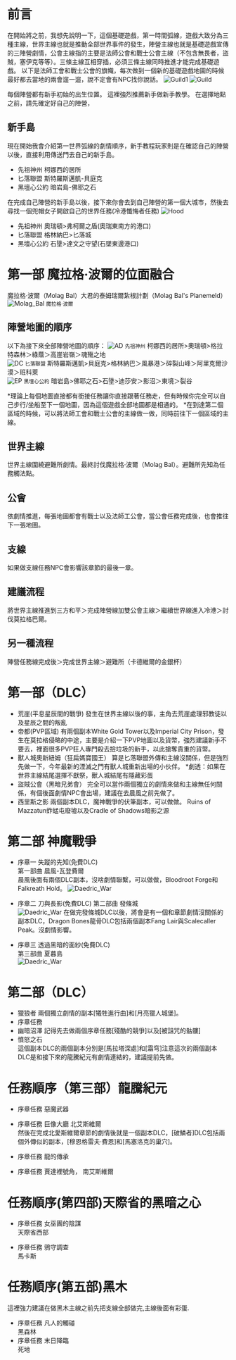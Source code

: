 # 前言
在開始將之前，我想先說明一下，這個基礎遊戲，第一時間弧線，遊戲大致分為三種主線，世界主線也就是推動全部世界事件的發生，陣營主線也就是基礎遊戲宣傳的三陣營劇情，公會主線指的主要是法師公會和戰士公會主線（不包含無畏者，盜賊，塞伊克等等）。三條主線互相穿插，必須三條主線同時推進才能完成基礎遊戲。
以下是法師工會和戰士公會的旗幟，每次做到一個新的基礎遊戲地圖的時候最好都去當地的兩會遛一遛，說不定會有NPC找你說話。
![Guild1](images/Guild_1.jpg)
![Guild](images/Guild.jpg)

每個陣營都有新手初始的出生位置。
這裡強烈推薦新手做新手教學。 在選擇地點之前，請先確定好自己的陣營，
## 新手島
現在開始我會介紹第一世界弧線的劇情順序，新手教程玩家則是在確認自己的陣營以後，直接利用傳送門去自己的新手島。
- 先祖神州 柯娜西的居所  
- 匕落聯盟 斯特羅斯邁凱-貝庭克  
- 黑壇心公約 暗岩島-佛耶之石 

在完成自己陣營的新手島以後，接下來你會去到自己陣營的第一個大城市，然後去尋找一個兜帽女子開啟自己的世界任務(冷港懺悔者任務)
![Hood](images/Hood.jpg)


- 先祖神州 奧瑞頓>弗柯爾之盾(奧瑞東南方的港口)  
- 匕落聯盟 格林納巴>匕落城  
- 黑壇心公約 石墬>達文之守望(石墜東邊港口) 

# 第一部 魔拉格·波爾的位面融合
魔拉格·波爾（Molag Bal）大君的泰姆瑞爾紮根計劃（Molag Bal's Planemeld）  
![Molag_Bal](images/Molag_Bal.jpg)
<small>魔拉格·波爾</small>

## 陣營地圖的順序
以下為接下來全部陣營地圖的順序：
![AD](images/AD.png)
<small>先祖神州</small>
 柯娜西的居所>奧瑞頓>格拉特森林＞綠蔭＞高崖岩嶺＞魂殤之地  
![DC](images/DC.png)
<small>匕落聯盟</small>
斯特羅斯邁凱>貝庭克>格林納巴＞風暴港＞碎裂山峰＞阿里克爾沙漠＞班科萊  
![EP](images/EP.png)
<small>黑壇心公約</small>
暗岩島>佛耶之石>石墬>迪莎安＞影沼＞東境＞裂谷  

*理論上每個地圖直接都有銜接任務讓你直接跟著任務走，但有時候你完全可以自己步行/坐船至下一個地圖，因為這個遊戲全部地圖都是相通的。
*在到達第二個區域的時候，可以將法師工會和戰士公會的主線做一做，同時前往下一個區域的主線。
## 世界主線
世界主線圍繞避難所劇情。最終討伐魔拉格·波爾（Molag Bal）。避難所先知為任務觸法點。
## 公會
依劇情推進，每張地圖都會有戰士以及法師工公會，當公會任務完成後，也會推往下一張地圖。
## 支線
如果做支線任務NPC會影響該章節的最後一章。
## 建議流程
將世界主線推進到三方和平＞完成陣營線加雙公會主線＞繼續世界線進入冷港＞討伐莫拉格巴爾。
## 另一種流程
陣營任務線完成後＞完成世界主線＞避難所（卡德維爾的金銀杯）  
# 第一部（DLC）
- 荒崖(平息星辰間的戰爭)
發生在世界主線以後的事，主角去荒崖處理邪教徒以及星辰之間的叛亂
- 帝都(PVP區域)
有兩個副本White Gold Tower以及Imperial City Prison，發生在莫拉格侵略的中途，主要是介紹一下PVP地圖以及貨幣，強烈建議新手不要去，裡面很多PVP狂人專門殺去撿垃圾的新手，以此搶奪貴重的貨幣。
- 獸人城奧新紐姆（狂扁媽寶國王）
算是匕落聯盟外傳和主線沒關係，但是強烈先做一下，今年最新的湮滅之門有獸人城重新出場的小伙伴。
*劇透：如果在世界主線結尾選擇不獻祭，獸人城結尾有隱藏彩蛋
- 盜賊公會（黑暗兄弟會）
完全可以當作兩個獨立的劇情來做和主線無任何關係，有個後面劇情NPC會出場，建議在去晨風之前先做了。
- 西里斯之影 
兩個副本DLC，魔神戰爭的伏筆副本，可以做做。 Ruins of Mazzatun蚱蜢屯廢墟以及Cradle of Shadows暗影之源
# 第二部 神魔戰爭

- 序章一 失蹤的先知(免費DLC)  
第一部曲 晨風-瓦登費爾  
晨風後面有兩個DLC副本，沒啥劇情聯繫，可以做做，Bloodroot Forge和Falkreath Hold。
![Daedric_War](images/Daedric_War_1.jpg)

- 序章二 刀與長影(免費DLC) 
第二部曲 發條城  
![Daedric_War](images/Daedric_War_2.jpg)
在做完發條城DLC以後，將會是有一個和章節劇情沒關係的副本DLC，Dragon Bones龍骨DLC包括兩個副本Fang Lair與Scalecaller Peak。沒劇情影響。

- 序章三 透過黑暗的面紗(免費DLC)  
第三部曲 夏暮島  
![Daedric_War](images/Daedric_War_3.jpg)
# 第二部（DLC）
- 獵狼者
兩個獨立劇情的副本[犧牲進行曲]和[月亮獵人城堡]。
- 序章任務  
- 幽暗沼澤 
記得先去做兩個序章任務[殘酷的競爭]以及[被詛咒的骷髏] 
- 憤怒之石  
這個副本DLC的兩個副本分別是[馬拉塔深處]和[霜穹]注意這次的兩個副本DLC是和接下來的龍騰紀元有劇情連結的，建議提前先做。
# 任務順序（第三部）龍騰紀元
- 序章任務 惡魔武器  
- 序章任務 巨像大廳
北艾斯維爾  
然後在完成北愛斯維爾章節的劇情後就是一個副本DLC，[破鱗者]DLC包括兩個外傳似的副本，[穆恩格雷夫·費恩]和[馬塞洛克的巢穴]。

- 序章任務 龍的傳承   
- 序章任務 賈達裡號角， 
南艾斯維爾
# 任務順序(第四部)天際省的黑暗之心
- 序章任務 女巫團的陰謀  
天際省西部  

- 序章任務 鴉守調查  
馬卡斯
# 任務順序(第五部)黑木
這裡強力建議在做黑木主線之前先把支線全部做完,主線後面有彩蛋.

- 序章任務 凡人的觸碰    
黑森林  
- 序章任務 末日降臨    
死地


